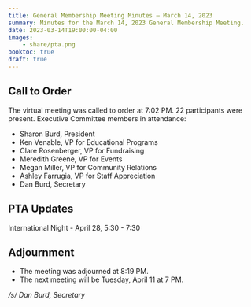 ```yaml
---
title: General Membership Meeting Minutes — March 14, 2023
summary: Minutes for the March 14, 2023 General Membership Meeting.
date: 2023-03-14T19:00:00-04:00
images:
    - share/pta.png
booktoc: true
draft: true
---
```


## Call to Order

The virtual meeting was called to order at 7:02 PM. 22 participants were present. Executive Committee members in attendance:
- Sharon Burd, President
- Ken Venable, VP for Educational Programs
- Clare Rosenberger, VP for Fundraising
- Meredith Greene, VP for Events
- Megan Miller, VP for Community Relations
- Ashley Farrugia, VP for Staff Appreciation
- Dan Burd, Secretary

## PTA Updates

International Night - April 28, 5:30 - 7:30

## Adjournment

- The meeting was adjourned at 8:19 PM.
- The next meeting will be Tuesday, April 11 at 7 PM.

*/s/ Dan Burd, Secretary*